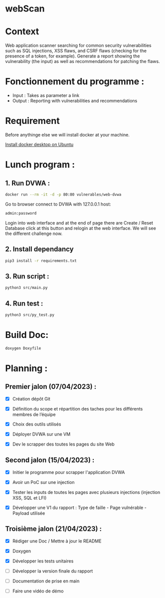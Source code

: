 # webScan

# Context

Web application scanner searching for common security vulnerabilities such as SQL injections, XSS flaws, and CSRF flaws (checking for the presence of a token, for example). Generate a report showing the vulnerability (the input) as well as recommendations for patching the flaws.

# Fonctionnement du programme :

- Input : Takes as parameter a link
- Output : Reporting with vulnerabilities and recommendations

# Requirement
Before anythinge else we will install docker at your machine.

[Install docker desktop on Ubuntu](https://docs.docker.com/desktop/install/ubuntu)

# Lunch program : 

## 1. Run DVWA :

```bash
docker run --rm -it -d -p 80:80 vulnerables/web-dvwa
```

Go to browser connect to DVWA with 127.0.0.1 host:
```bash
admin:password
```
Login into web interface and at the end of page there are Create / Reset Database
click at this button and relogin at the web interface. We will see the different challenge now.

## 2. Install dependancy

```bash
pip3 install -r requirements.txt
```

## 3. Run script :

```bash
python3 src/main.py
```

## 4. Run test :
```bash
python3 src/py_test.py
```

# Build Doc:

```bash
doxygen Doxyfile
```

# Planning :

## Premier jalon (07/04/2023) :

- [x] Création dépôt Git

- [x] Définition du scope et répartition des taches pour les différents membres de l’équipe

- [x] Choix des outils utilisés

- [x] Déployer DVWA sur une VM

- [x] Dev le scrapper des toutes les pages du site Web

## Second jalon (15/04/2023) :

- [x] Initier le programme pour scrapper l'application DVWA

- [x] Avoir un PoC sur une injection

- [x] Tester les inputs de toutes les pages avec plusieurs injections (injection XSS, SQL et LFI)

- [x] Développer une V1 du rapport : Type de faille - Page vulnérable - Payload utilisée

## Troisième jalon (21/04/2023) :

- [x] Rédiger une Doc / Mettre à jour le README

- [x] Doxygen

- [x] Développer les tests unitaires

- [ ] Développer la version finale du rapport

- [ ] Documentation de prise en main

- [ ] Faire une vidéo de démo

```

```
